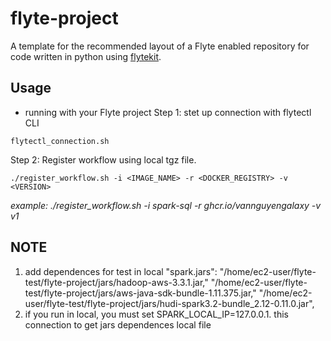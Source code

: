 # flyte-project

A template for the recommended layout of a Flyte enabled repository for code written in python using [flytekit](https://docs.flyte.org/projects/flytekit/en/latest/).

## Usage

* running with your Flyte project 
Step 1: stet up connection with flytectl CLI

`flytectl_connection.sh`

Step 2: Register workflow using local tgz file.

`./register_workflow.sh -i <IMAGE_NAME> -r <DOCKER_REGISTRY> -v <VERSION> `

_example: ./register_workflow.sh -i spark-sql -r ghcr.io/vannguyengalaxy -v v1_

## NOTE

1. add dependences for test in local
 "spark.jars": "/home/ec2-user/flyte-test/flyte-project/jars/hadoop-aws-3.3.1.jar,"
               "/home/ec2-user/flyte-test/flyte-project/jars/aws-java-sdk-bundle-1.11.375.jar,"
               "/home/ec2-user/flyte-test/flyte-project/jars/hudi-spark3.2-bundle_2.12-0.11.0.jar",
2. if you run in local, you must set SPARK_LOCAL_IP=127.0.0.1. this connection to get jars dependences local file
